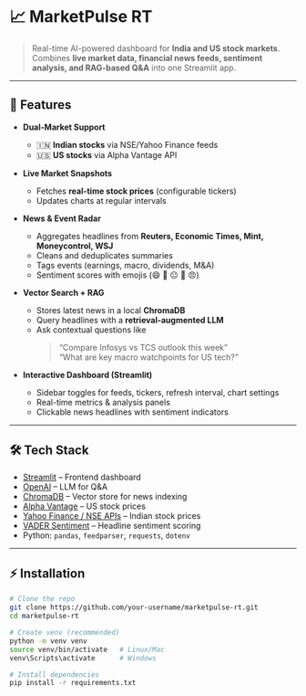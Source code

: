 # 📈 MarketPulse RT

> Real-time AI-powered dashboard for **India and US stock markets**.  
> Combines **live market data, financial news feeds, sentiment analysis, and RAG-based Q&A** into one Streamlit app.

---

## 🌟 Features

- **Dual-Market Support**
  - 🇮🇳 **Indian stocks** via NSE/Yahoo Finance feeds  
  - 🇺🇸 **US stocks** via Alpha Vantage API  

- **Live Market Snapshots**
  - Fetches **real-time stock prices** (configurable tickers)  
  - Updates charts at regular intervals  

- **News & Event Radar**
  - Aggregates headlines from **Reuters, Economic Times, Mint, Moneycontrol, WSJ**  
  - Cleans and deduplicates summaries  
  - Tags events (earnings, macro, dividends, M&A)  
  - Sentiment scores with emojis (😄 🙂 😐 🙁 😠)  

- **Vector Search + RAG**
  - Stores latest news in a local **ChromaDB**  
  - Query headlines with a **retrieval-augmented LLM**  
  - Ask contextual questions like  
    > “Compare Infosys vs TCS outlook this week”  
    > “What are key macro watchpoints for US tech?”  

- **Interactive Dashboard (Streamlit)**
  - Sidebar toggles for feeds, tickers, refresh interval, chart settings  
  - Real-time metrics & analysis panels  
  - Clickable news headlines with sentiment indicators  

---

## 🛠️ Tech Stack

- [Streamlit](https://streamlit.io/) – Frontend dashboard  
- [OpenAI](https://platform.openai.com/) – LLM for Q&A  
- [ChromaDB](https://www.trychroma.com/) – Vector store for news indexing  
- [Alpha Vantage](https://www.alphavantage.co/) – US stock prices  
- [Yahoo Finance / NSE APIs](https://pypi.org/project/yfinance/) – Indian stock prices  
- [VADER Sentiment](https://github.com/cjhutto/vaderSentiment) – Headline sentiment scoring  
- Python: `pandas`, `feedparser`, `requests`, `dotenv`  

---

## ⚡ Installation

```bash
# Clone the repo
git clone https://github.com/your-username/marketpulse-rt.git
cd marketpulse-rt

# Create venv (recommended)
python -m venv venv
source venv/bin/activate   # Linux/Mac
venv\Scripts\activate      # Windows

# Install dependencies
pip install -r requirements.txt
